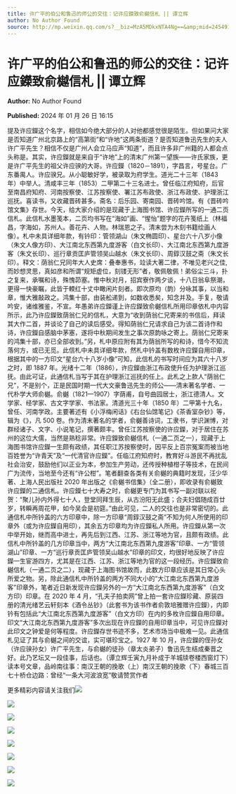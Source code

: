 ```yaml
---
title: 许广平的伯公和鲁迅的师公的交往：记许应鑅致俞樾信札 || 谭立辉
author: No Author Found
source: http://mp.weixin.qq.com/s?__biz=MzA5MDkxNTA4Ng==&amp;mid=2454914635&amp;idx=1&amp;sn=4b7b86d9acbb16db13cae77421f8d3e7&amp;chksm=87a3ce2ab0d4473c5a0e2c25b807afdf76bbd6e572c0424fe393f1f455624eb6aa6c6fe33e4f&poc_token=HJ_Do2ejHyO-wNZGG8Q1S8FdPgy1YBBEob-nUEme
---
```


# 许广平的伯公和鲁迅的师公的交往：记许应鑅致俞樾信札 || 谭立辉

**Author:** No Author Found

**Published:** 2024 年 01 月 26 日 16:15

提及许应鑅这个名字，相信如今绝大部分的人对他都感觉很是陌生。但如果问大家是否知道广州北京路上的“高第街”和“许地”这两条街道？是否知道鲁迅先生的夫人许广平先生？相信不仅是广州人会立马应声“知道”，而且许多非广州籍的人都会点头称是。其实，许应鑅就是来自于“许地”上的清末广州第一望族——许氏家族，更是许广平先生的祖父许应骙的大哥。许应鑅（1820－1891），字昌言，号星台。广东番禺人。许应骙兄。从小聪敏好学，被录取为府学生。道光二十三年（1843 年）中举人。清咸丰三年（1853）二甲第二十三名进士。曾任临江府知府，后官至南昌府知府、河南按察使、江苏按察使、署江苏布政使、浙江布政使、护理浙江巡抚。喜读书，又收藏晋砖甚多。斋名：后乐园、寄南园、晋砖吟馆。有《晋砖吟馆文集》存世。今天，给大家介绍的是现藏于上海图书馆、许应鑅所写的一通二页信札。此信札水墨笺本，二页均书写在“海如”画、“惺怡”题字的花卉笺纸上（林福昌，字海如，苏州人。善花卉、人物。林瑞恩之子。清末尝为木刻书籍绘画人像）。札中未具详细年款，有钤印：管领湖山（朱文椭圆印）、星台六十八岁小像（朱文人像方印）、大江南北东西第九度游客（白文长印）、大江南北东西第九度游客（朱文长印）、巡行章贡匡庐管领吴山越水（朱文长印）、周錞汉鼓之斋（朱文长印）。释文：荫翁仁兄同年大人史席：叠奉惠书，竝读大著二律，不唯见老兴之佳,而妙想灵思，真如彦和所谓“规矩虚位，刻镂无形”者，敬佩敬佩！弟俗尘三斗，扑之复来，承嘱和诗，殊愧茆塞。惟中秋对月，招宾寮作两夕谈，十八日翁阜祭潮，更得一快豪瞩，此皆于輭红十丈中瞰闲片刻者。即次原均（韵）分咏其事，以当和章，惟大雅敲政之。鸿集十部，由装舩递到，如数收悉矣，知念并及。手复，敬请吟安，诸维雅鉴，不宣。年愚弟许应鑅谨上许应鑅致俞樾信札所用印章依札中内容所示，此乃许应鑅致荫翁仁兄的信札，大意为“收到荫翁仁兄寄来的书信后，拜读其大作二首，并谈论了自己的读后感受。得知荫翁仁兄请求自己为该二首诗作和诗，许应鑅自感脑中茅塞，遂将中秋期间发生之事次原韵咏之寄上。荫翁仁兄寄来的鸿集十部，亦已全部收到。”另，札中原应附有其为荫翁所写的和诗，惜今不知流落何方，或已无觅。此信札中未具详细年款，然札中钤盖有数枚许应鑅自用印章，根据其中的一方印文“星台六十八岁小像”可知，此信札的书写时间应为其六十八岁之时，即 1887 年。光绪十二年（1886），许应鑅由浙江布政使升任为护理浙江巡抚。由此可证，此通信札当写于其在护理浙江巡抚的任上。此札之上款人“荫翁仁兄”，不是别个，正是民国时期一代大文豪鲁迅先生的师公——清末著名学者、一代朴学大师俞樾。俞樾（1821—1907）字荫甫，自号曲园居士，浙江德清人。文学家、经学家、古文字学家、书法家。清道光三十年（1850 年）二甲第十九名，曾任、河南学政。主要著述有《小浮梅闲话》《右台仙馆笔记》《茶香室杂钞》等，辑为《》，凡 500 卷。作为清末著名的学者，俞樾善诗词，工隶书，学识渊博，对群经诸子、文字、小说笔记，撰著颇丰。曾任江苏按察使的许应鑅，对于居住在苏州的这位大儒，当然是熟稔非常。许应鑅致俞樾信札（一通二页之一），现藏于上海图书馆许应鑅一生颇有政绩，其任职江苏按察使时，因平反上百宗冤案而被当地百姓誉为“许青天”及“一代清官许应鑅”。任临江府知府时，教育好斗游民不再扰乱社会治安，鼓励他们以正业为本，参加生产劳动，还传授种植柑子等技术，在民间广为流传，当地至今还有“许公柑”。笔者翻查各类有关俞樾的典籍时发现，汪少华著、上海人民出版社 2020 年出版之《俞樾书信集》（全二册），即收录有俞樾致许应鑅的二通信札。许应鑅七十大寿之时，俞樾更专门为其书写一副对联以祝贺：“聚儿孙内外得七十人，登堂同拜生辰，从古汾阳无此盛；合夫妇倡随成百廿岁，转瞬再周花甲，如今吴会是初筵。”由此可见，二人的交往也是非常密切的。此通信札中所钤盖的六方印章中，除一方印章“周錞汉鼓之斋”不知为何人所使用的印章外（或为许应鑅自用印），其余五方印章均为许应鑅私人所用。许应鑅从第一次中举开始，继而高中进士，再先后到江西、江苏、浙江等地为官，且颇有政绩。此信札中所钤盖的几方印章当中，两方“大江南北东西第九度游客”印章、一方“管领湖山”印章、一方“巡行章贡匡庐管领吴山越水”印章的印文，均很好地反映了许应鑅一生宦游四方，尤其是在江西、江苏、浙江等地为官的这一段经历。许应鑅致俞樾信札（一通二页之二），现藏于上海图书馆故而，此数方印章应该是其日常心头所爱之物。另，除此通信札中所钤盖的两方不同大小的“大江南北东西第九度游客”印章外，笔者近日新发现许应鑅另外的一方“大江南北东西第九度游客”（白文方印）印章。在 2020 年 4 月，“孔夫子拍卖网”曾上拍一套许应鑅珍藏、原装四册的清光绪艺云轩刻本《酒令丛钞》（此套书为该书作者俞敦培雅赠许应鑅），内即钤有包括此“大江南北东西第九度游客”（白文方印）在内的多枚许应鑅自用印章。印文“大江南北东西第九度游客”多次出现在许应鑅的自用印章当中，可见许应鑅对此印文之钟爱是何等程度。许应鑅存世书迹不多，艺术市场当中极难一见。此通信札见证了其与俞樾之间的交谊，实可堪珍宝之。1927 年 10 月，许应鑅的侄孙女（许应骙孙女）许广平先生，与俞樾的徒孙（章太炎弟子）鲁迅先生结成秦晋之好。此乃艺坛又一段佳事，后话也。（谭立辉壬寅九月补成于羊城牍卷楼西窗灯下）读本号文章，品岭南往事：南汉王朝的挽歌（上）南汉王朝的挽歌（下）春城三百七十桥仓边路：曾经“一条大河波浪宽”敬请赞赏作者

更多精彩内容请关注我们![](https://mmbiz.qpic.cn/mmbiz_jpg/PJWG74pLsMaoibiciaibvRiaib6E3iappsc0orerHuAKOia4iaghpm9VMl7hXxXJNhRsL5aicsY87ictsGP14JxjaJbRcUPeQ/640)

![](https://mmbiz.qpic.cn/mmbiz_jpg/PJWG74pLsMaoibiciaibvRiaib6E3iappsc0ore2JD6dVmGicSJBT91TydjgPB8TKwUE9yoero5icQHnUXTj1935EuiaubWw/640)

![](https://mmbiz.qpic.cn/mmbiz_jpg/PJWG74pLsMaoibiciaibvRiaib6E3iappsc0orexbpqTkH6AzQWfANZ5pTqEaOourm8ro0YqsO5S3cA8p2QuVHNJJFtNA/640)

![](https://mmbiz.qpic.cn/mmbiz_jpg/PJWG74pLsMaoibiciaibvRiaib6E3iappsc0oreprcTlCIbmo9yazIOeQhHXPHo0B3Vk1sU3oUpiakVDpciam0NklTdxSwA/640)

![](https://mmbiz.qpic.cn/mmbiz_jpg/PJWG74pLsMaoibiciaibvRiaib6E3iappsc0oreDKrEoBQw6ceUdltjaMjugSdqUm5qmjFrTyXcggGdJcWiaCqowCAmTXQ/640)

![](https://mmbiz.qpic.cn/mmbiz_jpg/PJWG74pLsMaoibiciaibvRiaib6E3iappsc0oreStTamFo7MKs48p45amO1JvWU0FJ9cEq15UUwT4fQUCHUiabYbLPVVRA/640)

![](https://mmbiz.qpic.cn/mmbiz_gif/Ljib4So7yuWiaq01qHSarc5Isl7mGnK2qPuTjzE7jFfTnptCAfwp0f71vMb1icrn0KvKM2cpVicsqmh9qet7Aicp6Dg/640?wx_fmt=gif&wxfrom=5&wx_lazy=1)

![](https://mmbiz.qpic.cn/mmbiz_jpg/PJWG74pLsMZWR6g2xlrPzkEglOovKckIwjgCZ3WhVwvIUlnAUbISaRToTRXKs5icowHwuD7YuJdngrfI1JcibiaAw/640?wx_fmt=jpeg&wxfrom=5&wx_lazy=1&wx_co=1)
